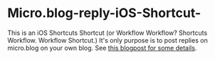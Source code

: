 # Micro.blog-reply-iOS-Shortcut-

This is an iOS Shortcuts Shortcut (or Workflow Workflow? Shortcuts Workflow. Workflow Shortcut.) It's only purpose is to post replies on micro.blog on your own blog. See [this blogpost for some details](http://blog.henrikcarlsson.se/2019/08/replying-to-micro-blog-posts-directly-from-my-blog/).
